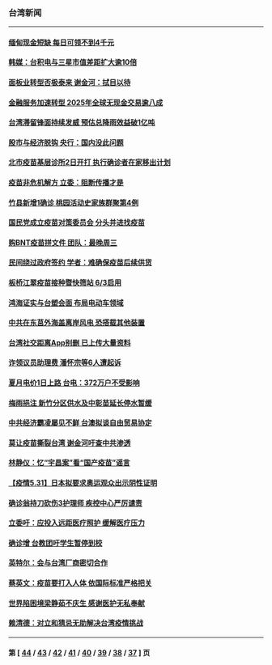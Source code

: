### 台湾新闻
---
#### [缅甸现金短缺 每日可领不到4千元](../../pages/ncid1349361/n12988797.md) 
#### [韩媒：台积电与三星市值差距扩大逾10倍](../../pages/ncid1349361/n12988284.md) 
#### [面板业转型否极泰来 谢金河：拭目以待](../../pages/ncid1349361/n12988286.md) 
#### [金融服务加速转型 2025年全球无现金交易逾八成](../../pages/ncid1349361/n12988292.md) 
#### [台湾滞留锋面持续发威 预估总降雨效益破1亿吨](../../pages/ncid1349361/n12988680.md) 
#### [股市与经济脱钩 央行：国内没此问题](../../pages/ncid1349361/n12988319.md) 
#### [北市疫苗基层诊所2日开打 执行确诊者在家移出计划](../../pages/ncid1349361/n12988370.md) 
#### [疫苗非危机解方 立委：阻断传播才是](../../pages/ncid1349361/n12988632.md) 
#### [竹县新增1确诊  桃园活动史家族群聚第4例](../../pages/ncid1349361/n12988375.md) 
#### [国民党成立疫苗对策委员会 分头并进找疫苗](../../pages/ncid1349361/n12988381.md) 
#### [购BNT疫苗拼文件 团队：最晚周三](../../pages/ncid1349361/n12988391.md) 
#### [民间绕过政府签约 学者：难确保疫苗后续供货](../../pages/ncid1349361/n12988389.md) 
#### [板桥江翠疫苗接种暨快筛站  6/3启用](../../pages/ncid1349361/n12988384.md) 
#### [鸿海证实与台塑会面 布局电动车领域](../../pages/ncid1349361/n12988397.md) 
#### [中共在东莒外海盖离岸风电 恐搭载其他装置](../../pages/ncid1349361/n12988494.md) 
#### [台湾社交距离App别删 已上传大量资料](../../pages/ncid1349361/n12988497.md) 
#### [诈领议员助理费 潘怀宗等6人遭起诉](../../pages/ncid1349361/n12988499.md) 
#### [夏月电价1日上路 台电：372万户不受影响](../../pages/ncid1349361/n12988501.md) 
#### [梅雨挹注 新竹分区供水及中彰苗延长停水暂缓](../../pages/ncid1349361/n12988503.md) 
#### [中共经济霸凌屡见不鲜 台澳拟谈自由贸易协定](../../pages/ncid1349361/n12988513.md) 
#### [莫让疫苗撕裂台湾 谢金河吁查中共渗透](../../pages/ncid1349361/n12987883.md) 
#### [林静仪：忆“宇昌案”看“国产疫苗”谣言](../../pages/ncid1349361/n12988401.md) 
#### [【疫情5.31】日本拟要求奥运观众出示阴性证明](../../pages/ncid1349361/n12987875.md) 
#### [确诊翁持刀砍伤3护理师 疾控中心严厉谴责](../../pages/ncid1349361/n12988407.md) 
#### [立委吁：应投入远距医疗照护 缓解医疗压力](../../pages/ncid1349361/n12988409.md) 
#### [确诊增 台教团吁学生暂停到校](../../pages/ncid1349361/n12988395.md) 
#### [英特尔：会与台湾厂商密切合作](../../pages/ncid1349361/n12988323.md) 
#### [蔡英文：疫苗要打入人体 依国际标准严格把关](../../pages/ncid1349361/n12988252.md) 
#### [世界陷困境梁静茹不庆生 感谢医护无私奉献](../../pages/ncid1349361/n12987978.md) 
#### [赖清德：对立和猜忌无助解决台湾疫情挑战](../../pages/ncid1349361/n12987789.md) 

---
#### 第 [ [44](./44.md) / [43](./43.md) / [42](./42.md) / [41](./41.md) / [40](./40.md) / [39](./39.md) / [38](./38.md) / [37](./37.md) ] 页
